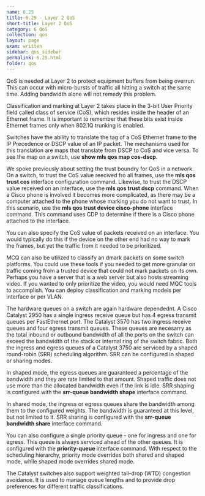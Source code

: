 ```yaml
---
name: 6.25
title: 6.25 - Layer 2 QoS
short-title: Layer 2 QoS
category: 6 QoS
collection: qos
layout: page
exam: written
sidebar: qos_sidebar
permalink: 6.25.html
folder: qos
---
```

QoS is needed at Layer 2 to protect equipment buffers from being overrun. This can occur with micro-bursts of traffic all hitting a switch at the same time. Adding bandwidth alone will not remedy this problem.

Classification and marking at Layer 2 takes place in the 3-bit User Priority field called class of service (CoS), which resides inside the header of an Ethernet frame. It is important to remember that these bits exist inside Ethernet frames only when 802.1Q trunking is enabled.

Switches have the ability to translate the tag of a CoS Ethernet frame to the IP Precedence or DSCP value of an IP packet. The mechanisms used for this translation are maps that translate from DSCP to CoS and vice versa. To see the map on a switch, use **show mls qos map cos-dscp**.

We spoke previously about setting the trust boundry for QoS in a network. On a switch, to trust the CoS value reecived fro all frames, use the **mls qos trust cos** interface configuration command. Likewise, to trust the DSCP value received on an interface, use the **mls qos trust dscp** command. When a Cisco phone is involved it becomes more complicated, as there may be a computer attached to the phone whose marking you do not want to trust. In this scenario, use the **mls qos trust device cisco-phone** interface command. This command uses CDP to determine if there is a Cisco phone attached to the interface.

You can also specify the CoS value of packets received on an interface. You would typically do this if the device on the other end had no way to mark the frames, but yet the traffic from it needed to be prioritized.

MCQ can also be utilized to classify an dmark packets on some switch platforms. You could use these tools if you needed to get more granular on traffic coming from a trusted device that could not mark packets on its own. Perhaps you have a server that is a web server but also hosts streaming video. If you wanted to only prioritize the video, you would need MQC tools to accomplish. You can deploy classification and marking models per interface or per VLAN.

The hardware queues on a switch are again hardware dependednt. A Cisco Catalyst 2950 has a single ingress receive queue but has 4 egress transmit queues per FastEthernet port. The Catalyst 3570 has two ingress receive queues and four egress transmit queues. These queues are necesarry as the total inbound or outbound bandwidth of all the ports on the switch can exceed the bandwidth of the stack or internal ring of the switch fabric. Both the ingress and egress queues of a Catalyst 3750 are serviced by a shaped round-robin (SRR) scheduling algorithm. SRR can be configured in shaped or sharing modes.

In shaped mode, the egress queues are guaranteed a percentage of the bandwidth and they are rate limited to that amount. Shaped traffic does not use more than the allocated bandwidth even if the link is idle. SRR shaping is configured with the **srr-queue bandwidth shape** interface command.

In shared mode, the ingress or egress queues share the bandwidth among them to the configured weights. The bandwidth is guaranteed at this level, but not limited to it. SRR sharing is configured with the **srr-queue bandwidth share** interface command.

You can also configure a single priority queue - one for ingress and one for egress. This queue is always serviced ahead of the other queues. It is configured with the **priority-queue** interface command. With respect to the scheduling hierarchy, priority mode overrides both shared and shaped mode, while shaped mode overrides shared mode.

The Catalyst switches also support weighted tail-drop (WTD) congestion avoidance. It is used to manage queue lengths and to provide drop preferences for different traffic classifications.


